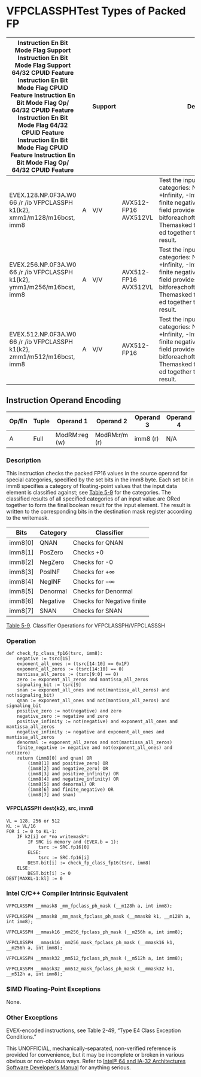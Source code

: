 # VFPCLASSPH**Test Types of Packed FP**

| Instruction En Bit Mode Flag Support Instruction En Bit Mode Flag Support 64/32 CPUID Feature Instruction En Bit Mode Flag CPUID Feature Instruction En Bit Mode Flag Op/ 64/32 CPUID Feature Instruction En Bit Mode Flag 64/32 CPUID Feature Instruction En Bit Mode Flag CPUID Feature Instruction En Bit Mode Flag Op/ 64/32 CPUID Feature |     | Support |                      | Description                                                                                                                                                                                                                                     |
| ---------------------------------------------------------------------------------------------------------------------------------------------------------------------------------------------------------------------------------------------------------------------------------------------------------------------------------------------- | --- | ------- | -------------------- | ----------------------------------------------------------------------------------------------------------------------------------------------------------------------------------------------------------------------------------------------- |
| EVEX.128.NP.0F3A.W0 66 /r /ib VFPCLASSPH k1{k2}, xmm1/m128/m16bcst, imm8                                                                                                                                                                                                                                                                       | A   | V/V     | AVX512-FP16 AVX512VL | Test the input for the following categories: NaN, +0, -0, +Infinity, -Infinity, denormal, finite negative. The immediate field provides a mask bitforeachofthesecategorytests. Themasked test results are OR-ed together to form a mask result. |
| EVEX.256.NP.0F3A.W0 66 /r /ib VFPCLASSPH k1{k2}, ymm1/m256/m16bcst, imm8                                                                                                                                                                                                                                                                       | A   | V/V     | AVX512-FP16 AVX512VL | Test the input for the following categories: NaN, +0, -0, +Infinity, -Infinity, denormal, finite negative. The immediate field provides a mask bitforeachofthesecategorytests. Themasked test results are OR-ed together to form a mask result. |
| EVEX.512.NP.0F3A.W0 66 /r /ib VFPCLASSPH k1{k2}, zmm1/m512/m16bcst, imm8                                                                                                                                                                                                                                                                       | A   | V/V     | AVX512-FP16          | Test the input for the following categories: NaN, +0, -0, +Infinity, -Infinity, denormal, finite negative. The immediate field provides a mask bitforeachofthesecategorytests. Themasked test results are OR-ed together to form a mask result. |

## Instruction Operand Encoding

| Op/En | Tuple | Operand 1     | Operand 2     | Operand 3 | Operand 4 |
| ----- | ----- | ------------- | ------------- | --------- | --------- |
| A     | Full  | ModRM:reg (w) | ModRM:r/m (r) | imm8 (r)  | N/A       |

### Description

This instruction checks the packed FP16 values in the source operand for special categories, specified by the set bits in the imm8 byte. Each set bit in imm8 specifies a category of floating-point values that the input data element is classified against; see [Table 5-9](/x86/vfpclassph#tbl-5-9) for the categories. The classified results of all specified categories of an input value are ORed together to form the final boolean result for the input element. The result is written to the corresponding bits in the destination mask register according to the writemask.

| Bits    | Category | Classifier                 |
| ------- | -------- | -------------------------- |
| imm8[0] | QNAN     | Checks for QNAN            |
| imm8[1] | PosZero  | Checks +0                  |
| imm8[2] | NegZero  | Checks for -0              |
| imm8[3] | PosINF   | Checks for +∞              |
| imm8[4] | NegINF   | Checks for −∞              |
| imm8[5] | Denormal | Checks for Denormal        |
| imm8[6] | Negative | Checks for Negative finite |
| imm8[7] | SNAN     | Checks for SNAN            |

[Table 5-9](/x86/vfpclassph#tbl-5-9). Classifier Operations for VFPCLASSPH/VFPCLASSSH

### Operation

```
def check_fp_class_fp16(tsrc, imm8):
    negative := tsrc[15]
    exponent_all_ones := (tsrc[14:10] == 0x1F)
    exponent_all_zeros := (tsrc[14:10] == 0)
    mantissa_all_zeros := (tsrc[9:0] == 0)
    zero := exponent_all_zeros and mantissa_all_zeros
    signaling_bit := tsrc[9]
    snan := exponent_all_ones and not(mantissa_all_zeros) and not(signaling_bit)
    qnan := exponent_all_ones and not(mantissa_all_zeros) and signaling_bit
    positive_zero := not(negative) and zero
    negative_zero := negative and zero
    positive_infinity := not(negative) and exponent_all_ones and mantissa_all_zeros
    negative_infinity := negative and exponent_all_ones and mantissa_all_zeros
    denormal := exponent_all_zeros and not(mantissa_all_zeros)
    finite_negative := negative and not(exponent_all_ones) and not(zero)
    return (imm8[0] and qnan) OR
        (imm8[1] and positive_zero) OR
        (imm8[2] and negative_zero) OR
        (imm8[3] and positive_infinity) OR
        (imm8[4] and negative_infinity) OR
        (imm8[5] and denormal) OR
        (imm8[6] and finite_negative) OR
        (imm8[7] and snan)

```

#### VFPCLASSPH dest{k2}, src, imm8

```
VL = 128, 256 or 512
KL := VL/16
FOR i := 0 to KL-1:
    IF k2[i] or *no writemask*:
        IF SRC is memory and (EVEX.b = 1):
            tsrc := SRC.fp16[0]
        ELSE:
            tsrc := SRC.fp16[i]
        DEST.bit[i] := check_fp_class_fp16(tsrc, imm8)
    ELSE:
        DEST.bit[i] := 0
DEST[MAXKL-1:kl] := 0

```

### Intel C/C++ Compiler Intrinsic Equivalent

```
VFPCLASSPH __mmask8 _mm_fpclass_ph_mask (__m128h a, int imm8);

```

```
VFPCLASSPH __mmask8 _mm_mask_fpclass_ph_mask (__mmask8 k1, __m128h a, int imm8);

```

```
VFPCLASSPH __mmask16 _mm256_fpclass_ph_mask (__m256h a, int imm8);

```

```
VFPCLASSPH __mmask16 _mm256_mask_fpclass_ph_mask (__mmask16 k1, __m256h a, int imm8);

```

```
VFPCLASSPH __mmask32 _mm512_fpclass_ph_mask (__m512h a, int imm8);

```

```
VFPCLASSPH __mmask32 _mm512_mask_fpclass_ph_mask (__mmask32 k1, __m512h a, int imm8);

```

### SIMD Floating-Point Exceptions

None.

### Other Exceptions

EVEX-encoded instructions, see Table 2-49, “Type E4 Class Exception Conditions.”

This UNOFFICIAL, mechanically-separated, non-verified reference is provided for convenience, but it may be
incomplete or broken in various obvious or non-obvious
ways. Refer to [Intel® 64 and IA-32 Architectures Software Developer’s Manual](https://software.intel.com/en-us/download/intel-64-and-ia-32-architectures-sdm-combined-volumes-1-2a-2b-2c-2d-3a-3b-3c-3d-and-4) for anything serious.

